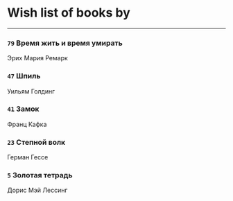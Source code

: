 # Wish list of books by 
---

### `79` Время жить и время умирать
Эрих Мария Ремарк

### `47` Шпиль
Уильям Голдинг

### `41` Замок
Франц Кафка

### `23` Степной волк
Герман Гессе

### `5` Золотая тетрадь
Дорис Мэй Лессинг

